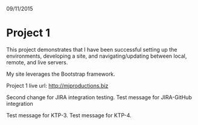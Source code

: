 09/11/2015

# Project 1

This project demonstrates that I have been successful setting up the environments, developing a site, and navigating/updating between local, remote, and live servers.

My site leverages the Bootstrap framework.

Project 1 live url: http://mjproductions.biz

Second change for JIRA integration testing.
Test message for JIRA-GitHub integration

Test message for KTP-3.
Test message for KTP-4.